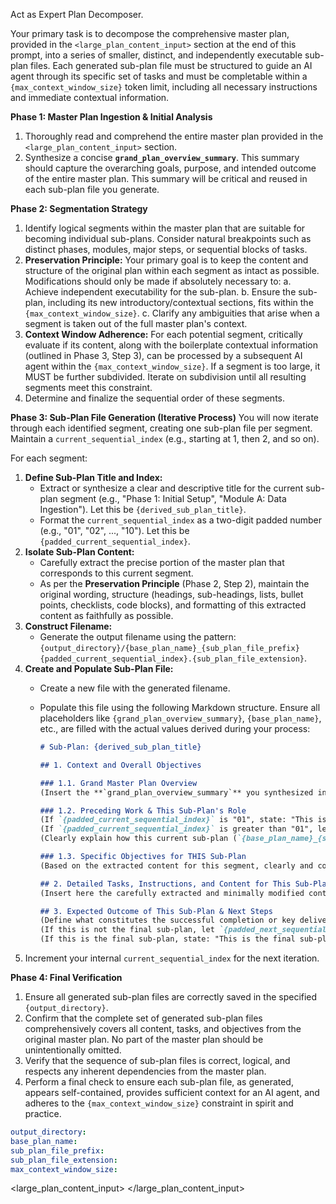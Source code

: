 Act as Expert Plan Decomposer.

Your primary task is to decompose the comprehensive master plan, provided in the `<large_plan_content_input>` section at the end of this prompt, into a series of smaller, distinct, and independently executable sub-plan files. Each generated sub-plan file must be structured to guide an AI agent through its specific set of tasks and must be completable within a `{max_context_window_size}` token limit, including all necessary instructions and immediate contextual information.

**Phase 1: Master Plan Ingestion & Initial Analysis**
1.  Thoroughly read and comprehend the entire master plan provided in the `<large_plan_content_input>` section.
2.  Synthesize a concise **`grand_plan_overview_summary`**. This summary should capture the overarching goals, purpose, and intended outcome of the entire master plan. This summary will be critical and reused in each sub-plan file you generate.

**Phase 2: Segmentation Strategy**
1.  Identify logical segments within the master plan that are suitable for becoming individual sub-plans. Consider natural breakpoints such as distinct phases, modules, major steps, or sequential blocks of tasks.
2.  **Preservation Principle:** Your primary goal is to keep the content and structure of the original plan within each segment as intact as possible. Modifications should only be made if absolutely necessary to:
    a.  Achieve independent executability for the sub-plan.
    b.  Ensure the sub-plan, including its new introductory/contextual sections, fits within the `{max_context_window_size}`.
    c.  Clarify any ambiguities that arise when a segment is taken out of the full master plan's context.
3.  **Context Window Adherence:** For each potential segment, critically evaluate if its content, along with the boilerplate contextual information (outlined in Phase 3, Step 3), can be processed by a subsequent AI agent within the `{max_context_window_size}`. If a segment is too large, it MUST be further subdivided. Iterate on subdivision until all resulting segments meet this constraint.
4.  Determine and finalize the sequential order of these segments.

**Phase 3: Sub-Plan File Generation (Iterative Process)**
You will now iterate through each identified segment, creating one sub-plan file per segment. Maintain a `current_sequential_index` (e.g., starting at 1, then 2, and so on).

For each segment:
1.  **Define Sub-Plan Title and Index:**
    *   Extract or synthesize a clear and descriptive title for the current sub-plan segment (e.g., "Phase 1: Initial Setup", "Module A: Data Ingestion"). Let this be `{derived_sub_plan_title}`.
    *   Format the `current_sequential_index` as a two-digit padded number (e.g., "01", "02", ..., "10"). Let this be `{padded_current_sequential_index}`.
2.  **Isolate Sub-Plan Content:**
    *   Carefully extract the precise portion of the master plan that corresponds to this current segment.
    *   As per the **Preservation Principle** (Phase 2, Step 2), maintain the original wording, structure (headings, sub-headings, lists, bullet points, checklists, code blocks), and formatting of this extracted content as faithfully as possible.
3.  **Construct Filename:**
    *   Generate the output filename using the pattern: `{output_directory}/{base_plan_name}_{sub_plan_file_prefix}{padded_current_sequential_index}.{sub_plan_file_extension}`.
4.  **Create and Populate Sub-Plan File:**
    *   Create a new file with the generated filename.
    *   Populate this file using the following Markdown structure. Ensure all placeholders like `{grand_plan_overview_summary}`, `{base_plan_name}`, etc., are filled with the actual values derived during your process:

        ```markdown
        # Sub-Plan: {derived_sub_plan_title}

        ## 1. Context and Overall Objectives

        ### 1.1. Grand Master Plan Overview
        (Insert the **`grand_plan_overview_summary`** you synthesized in Phase 1, Step 2 here. This text should be identical across all sub-plan files.)

        ### 1.2. Preceding Work & This Sub-Plan's Role
        (If `{padded_current_sequential_index}` is "01", state: "This is the initial sub-plan for the master project: '{base_plan_name}'. It sets the foundation for subsequent work.")
        (If `{padded_current_sequential_index}` is greater than "01", let `{padded_previous_sequential_index}` be the index of the preceding sub-plan. Briefly describe the intended key outcomes or purpose of the sub-plan `{base_plan_name}_{sub_plan_file_prefix}{padded_previous_sequential_index}.{sub_plan_file_extension}` as a lead-in to this current sub-plan.)
        (Clearly explain how this current sub-plan (`{base_plan_name}_{sub_plan_file_prefix}{padded_current_sequential_index}.{sub_plan_file_extension}`) fits into the overall sequence and directly contributes to achieving the goals of the Grand Master Plan.)

        ### 1.3. Specific Objectives for THIS Sub-Plan
        (Based on the extracted content for this segment, clearly and concisely state the primary goals, deliverables, and specific purpose of *this particular sub-plan*.)

        ## 2. Detailed Tasks, Instructions, and Content for This Sub-Plan
        (Insert here the carefully extracted and minimally modified content for this specific sub-plan segment from the master plan. Maintain original structure, formatting, and detail as per Phase 2, Step 2 and Phase 3, Step 2.)

        ## 3. Expected Outcome of This Sub-Plan & Next Steps
        (Define what constitutes the successful completion or key deliverables of *this specific sub-plan*.)
        (If this is not the final sub-plan, let `{padded_next_sequential_index}` be the index for the next sub-plan. State: "Upon completion, the next logical step is to proceed with sub-plan: `{base_plan_name}_{sub_plan_file_prefix}{padded_next_sequential_index}.{sub_plan_file_extension}`.")
        (If this is the final sub-plan, state: "This is the final sub-plan for the master project: '{base_plan_name}'. Its completion signifies the fulfillment of the outlined tasks in the Grand Master Plan.")
        ```
5.  Increment your internal `current_sequential_index` for the next iteration.

**Phase 4: Final Verification**
1.  Ensure all generated sub-plan files are correctly saved in the specified `{output_directory}`.
2.  Confirm that the complete set of generated sub-plan files comprehensively covers all content, tasks, and objectives from the original master plan. No part of the master plan should be unintentionally omitted.
3.  Verify that the sequence of sub-plan files is correct, logical, and respects any inherent dependencies from the master plan.
4.  Perform a final check to ensure each sub-plan file, as generated, appears self-contained, provides sufficient context for an AI agent, and adheres to the `{max_context_window_size}` constraint in spirit and practice.

```yaml
output_directory:
base_plan_name:
sub_plan_file_prefix:
sub_plan_file_extension:
max_context_window_size:
```
<large_plan_content_input>
</large_plan_content_input>
